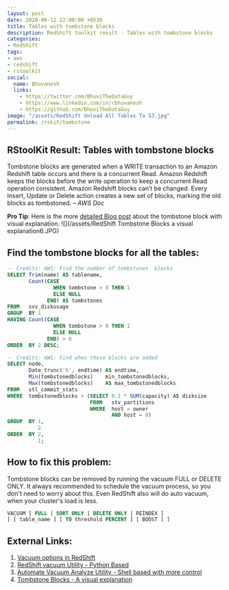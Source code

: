 ```yaml
---
layout: post
date: 2020-06-12 22:00:00 +0530
title: Tables with tombstone blocks
description: RedShift toolkit result - Tables with tombstone blocks
categories:
- RedShift
tags:
- aws
- redshift
- rstoolkit
social:
  name: Bhuvanesh
  links:
    - https://twitter.com/BhuviTheDataGuy
    - https://www.linkedin.com/in/rbhuvanesh
    - https://github.com/BhuviTheDataGuy
image: "/assets/RedShift Unload All Tables To S3.jpg"
permalink: /rskit/tombstone
---
```


## RStoolKit Result: Tables with tombstone blocks

Tombstone blocks are generated when a WRITE transaction to an Amazon Redshift table occurs and there is a concurrent Read. Amazon Redshift keeps the blocks before the write operation to keep a concurrent Read operation consistent. Amazon Redshift blocks can’t be changed. Every Insert, Update or Delete action creates a new set of blocks, marking the old blocks as tombstoned. – *AWS Doc*

**Pro Tip**: Here is the more [detailed Blog post](https://thedataguy.in/redshift-tombstone-blocks-visual-explanation/) about the tombstone block with visual explanation. 
![](/assets/RedShift Tombstone Blocks a visual explanation6.JPG)
## Find the tombstone blocks for all the tables:

```sql
-- Credits: AWS: Find the number of tombstones  blocks
SELECT Trim(name) AS tablename, 
       Count(CASE 
               WHEN tombstone > 0 THEN 1 
               ELSE NULL 
             END) AS tombstones 
FROM   svv_diskusage 
GROUP  BY 1 
HAVING Count(CASE 
               WHEN tombstone > 0 THEN 1 
               ELSE NULL 
             END) > 0 
ORDER  BY 2 DESC;

-- Credits: AWS: Find when these blocks are added
SELECT node, 
       Date_trunc('h', endtime) AS endtime, 
       Min(tombstonedblocks)    min_tombstonedblocks, 
       Max(tombstonedblocks)    AS max_tombstonedblocks 
FROM   stl_commit_stats 
WHERE  tombstonedblocks > (SELECT 0.1 * SUM(capacity) AS disksize 
                           FROM   stv_partitions 
                           WHERE  host = owner 
                                  AND host = 0) 
GROUP  BY 1, 
          2 
ORDER  BY 2, 
          1;
```

## How to fix this problem:

Tombstone blocks can be removed by running the vacuum FULL or DELETE ONLY. It always recommended to schedule the vacuum process, so you don't need to worry about this. Even RedShift also will do auto vacuum, when your cluster's load is less. 

```sql
VACUUM [ FULL | SORT ONLY | DELETE ONLY | REINDEX ] 
[ [ table_name ] [ TO threshold PERCENT ] [ BOOST ] ]
```

## External Links:

1. [Vacuum options in RedShift](https://docs.aws.amazon.com/redshift/latest/dg/r_VACUUM_command.html)
2. [RedShift vacuum Utility - Python Based](https://github.com/awslabs/amazon-redshift-utils/tree/master/src/AnalyzeVacuumUtility)
3. [Automate Vacuum Analyze Utility - Shell based with more control](https://thedataguy.in/automate-redshift-vacuum-analyze-using-shell-script-utility/)
4. [Tombstone Blocks - A visual explanation](https://thedataguy.in/redshift-tombstone-blocks-visual-explanation/)
